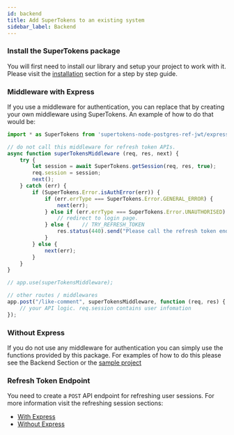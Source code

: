 ```yaml
---
id: backend
title: Add SuperTokens to an existing system
sidebar_label: Backend
---
```


### Install the SuperTokens package
You will first need to install our library and setup your project to work with it. Please visit the [installation](../backend/installation) section for a step by step guide.


### Middleware with Express
If you use a middleware for authentication, you can replace that by creating your own middleware using SuperTokens. An example of how to do that would be:

```js
import * as SuperTokens from 'supertokens-node-postgres-ref-jwt/express';

// do not call this middleware for refresh token APIs.
async function superTokensMiddleware (req, res, next) {
    try {
        let session = await SuperTokens.getSession(req, res, true);
        req.session = session;
        next();
    } catch (err) {
        if (SuperTokens.Error.isAuthError(err)) {
            if (err.errType === SuperTokens.Error.GENERAL_ERROR) {
                next(err);
            } else if (err.errType === SuperTokens.Error.UNAUTHORISED) {
                // redirect to login page.
            } else {    // TRY_REFRESH_TOKEN
                res.status(440).send("Please call the refresh token endpoint");
            }
        } else {
            next(err);
        }
    }
}

// app.use(superTokensMiddleware);

// other routes / middlewares
app.post("/like-comment", superTokensMiddleware, function (req, res) {
    // your API logic. req.session contains user infomation
});
```

### Without Express

If you do not use any middleware for authentication you can simply use the functions provided by this package. For examples of how to do this please see the Backend Section or the <a href="https://github.com/supertokens/auth-demo" target="_blank" class="highlighted-link orange">sample project</a>

### Refresh Token Endpoint

You need to create a ```POST``` API endpoint for refreshing user sessions. For more information visit the refreshing session sections:
- [With Express](../backend/usage-with-express/refreshing-session)
- [Without Express](../backend/usage-without-express/refreshing-session)
